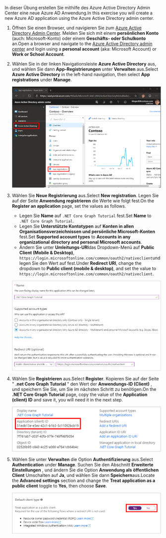 <!-- markdownlint-disable MD002 MD041 -->

<span data-ttu-id="4d5e5-101">In dieser Übung erstellen Sie mithilfe des Azure Active Directory Admin Center eine neue Azure AD Anwendung.</span><span class="sxs-lookup"><span data-stu-id="4d5e5-101">In this exercise you will create a new Azure AD application using the Azure Active Directory admin center.</span></span>

1. <span data-ttu-id="4d5e5-102">Öffnen Sie einen Browser, und navigieren Sie zum [Azure Active Directory Admin Center](https://aad.portal.azure.com). Melden Sie sich mit einem **persönlichen Konto** (auch: Microsoft-Konto) oder einem **Geschäfts- oder Schulkonto** an.</span><span class="sxs-lookup"><span data-stu-id="4d5e5-102">Open a browser and navigate to the [Azure Active Directory admin center](https://aad.portal.azure.com) and login using a **personal account** (aka: Microsoft Account) or **Work or School Account**.</span></span>

1. <span data-ttu-id="4d5e5-103">Wählen Sie in der linken Navigationsleiste **Azure Active Directory** aus, und wählen Sie dann **App-Registrierungen** unter **Verwalten** aus.</span><span class="sxs-lookup"><span data-stu-id="4d5e5-103">Select **Azure Active Directory** in the left-hand navigation, then select **App registrations** under **Manage**.</span></span>

    ![<span data-ttu-id="4d5e5-104">Screenshot der APP-Registrierungen</span><span class="sxs-lookup"><span data-stu-id="4d5e5-104">A screenshot of the App registrations</span></span> ](./images/aad-portal-app-registrations.png)

1. <span data-ttu-id="4d5e5-105">Wählen Sie **Neue Registrierung** aus.</span><span class="sxs-lookup"><span data-stu-id="4d5e5-105">Select **New registration**.</span></span> <span data-ttu-id="4d5e5-106">Legen Sie auf der Seite **Anwendung registrieren** die Werte wie folgt fest.</span><span class="sxs-lookup"><span data-stu-id="4d5e5-106">On the **Register an application** page, set the values as follows.</span></span>

    - <span data-ttu-id="4d5e5-107">Legen Sie **Name** auf `.NET Core Graph Tutorial` fest.</span><span class="sxs-lookup"><span data-stu-id="4d5e5-107">Set **Name** to `.NET Core Graph Tutorial`.</span></span>
    - <span data-ttu-id="4d5e5-108">Legen Sie **Unterstützte Kontotypen** auf **Konten in allen Organisationsverzeichnissen und persönliche Microsoft-Konten** fest.</span><span class="sxs-lookup"><span data-stu-id="4d5e5-108">Set **Supported account types** to **Accounts in any organizational directory and personal Microsoft accounts**.</span></span>
    - <span data-ttu-id="4d5e5-109">Ändern Sie unter **Umleitungs-URI**das Dropdown-Menü auf **Public Client (Mobile & Desktop)**, `https://login.microsoftonline.com/common/oauth2/nativeclient`und legen Sie den Wert auf fest.</span><span class="sxs-lookup"><span data-stu-id="4d5e5-109">Under **Redirect URI**, change the dropdown to **Public client (mobile & desktop)**, and set the value to `https://login.microsoftonline.com/common/oauth2/nativeclient`.</span></span>

    ![Screenshot der Seite "Anwendung registrieren"](./images/aad-register-an-app.png)

1. <span data-ttu-id="4d5e5-111">Wählen Sie **Registrieren** aus.</span><span class="sxs-lookup"><span data-stu-id="4d5e5-111">Select **Register**.</span></span> <span data-ttu-id="4d5e5-112">Kopieren Sie auf der Seite " **.net Core Graph Tutorial** " den Wert der **Anwendungs-ID (Client)** , und speichern Sie Sie, um Sie im nächsten Schritt zu benötigen.</span><span class="sxs-lookup"><span data-stu-id="4d5e5-112">On the **.NET Core Graph Tutorial** page, copy the value of the **Application (client) ID** and save it, you will need it in the next step.</span></span>

    ![Screenshot der Anwendungs-ID der neuen App-Registrierung](./images/aad-application-id.png)

1. <span data-ttu-id="4d5e5-114">Wählen Sie unter **Verwalten** die Option **Authentifizierung** aus.</span><span class="sxs-lookup"><span data-stu-id="4d5e5-114">Select **Authentication** under **Manage**.</span></span> <span data-ttu-id="4d5e5-115">Suchen Sie den Abschnitt **Erweiterte Einstellungen** , und ändern Sie die Option **Anwendung als öffentlichen Client** Umschalten auf **Ja**, und wählen Sie dann **Speichern**aus.</span><span class="sxs-lookup"><span data-stu-id="4d5e5-115">Locate the **Advanced settings** section and change the **Treat application as a public client** toggle to **Yes**, then choose **Save**.</span></span>

    ![Ein Screenshot des Typs "Standard Clienttyp"](./images/aad-default-client-type.png)

